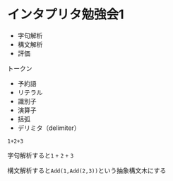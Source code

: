 # インタプリタ勉強会1



- 字句解析
- 構文解析
- 評価



トークン

- 予約語
- リテラル
- 識別子
- 演算子
- 括弧
- デリミタ（delimiter）



`1+2+3`

字句解析すると`1` `+` `2`  `+` `3`

構文解析すると`Add(1,Add(2,3))`という抽象構文木にする





